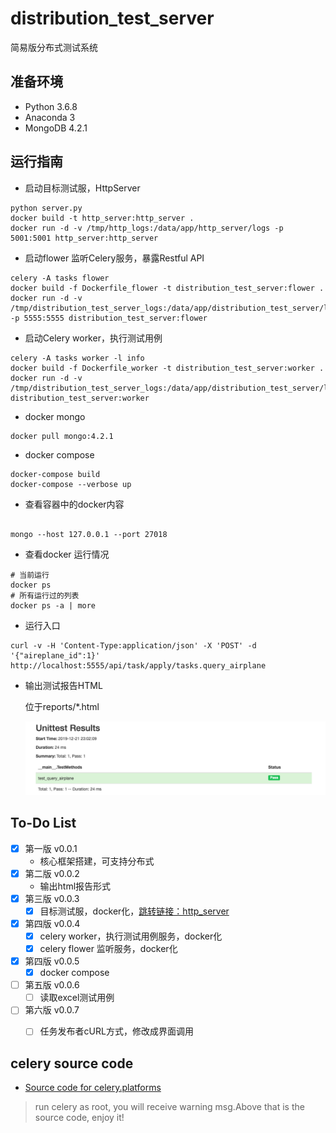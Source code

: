 # distribution_test_server
简易版分布式测试系统

## 准备环境

- Python 3.6.8 
- Anaconda 3
- MongoDB 4.2.1

## 运行指南
- 启动目标测试服，HttpServer

```
python server.py
docker build -t http_server:http_server .
docker run -d -v /tmp/http_logs:/data/app/http_server/logs -p 5001:5001 http_server:http_server
```

- 启动flower 监听Celery服务，暴露Restful API

```
celery -A tasks flower
docker build -f Dockerfile_flower -t distribution_test_server:flower .
docker run -d -v /tmp/distribution_test_server_logs:/data/app/distribution_test_server/logs -p 5555:5555 distribution_test_server:flower
```

- 启动Celery worker，执行测试用例

```
celery -A tasks worker -l info
docker build -f Dockerfile_worker -t distribution_test_server:worker .
docker run -d -v /tmp/distribution_test_server_logs:/data/app/distribution_test_server/logs distribution_test_server:worker
```

- docker mongo

```
docker pull mongo:4.2.1
```

- docker compose

```
docker-compose build
docker-compose --verbose up
```

- 查看容器中的docker内容

```

mongo --host 127.0.0.1 --port 27018

```

- 查看docker 运行情况

```
# 当前运行
docker ps
# 所有运行过的列表
docker ps -a | more
```



- 运行入口

```
curl -v -H 'Content-Type:application/json' -X 'POST' -d '{"aireplane_id":1}'  http://localhost:5555/api/task/apply/tasks.query_airplane
```

- 输出测试报告HTML

    位于reports/*.html

    ![](/reports/img/TestResults___main__.TestMethods_2019-12-21_23-02-09.png)

## To-Do List
- [x] 第一版 v0.0.1
  - 核心框架搭建，可支持分布式
- [x] 第二版 v0.0.2
  - 输出html报告形式
- [x] 第三版 v0.0.3
  - [x] 目标测试服，docker化，[跳转链接：http_server](https://github.com/jptiancai/http_server)
- [x] 第四版 v0.0.4
  - [x] celery worker，执行测试用例服务，docker化
  - [x] celery flower 监听服务，docker化
- [x] 第四版 v0.0.5
  - [x] docker compose 
- [ ] 第五版 v0.0.6
  - [ ] 读取excel测试用例
- [ ] 第六版 v0.0.7
  - [ ] 任务发布者cURL方式，修改成界面调用


## celery source code

- [Source code for celery.platforms](https://docs.celeryproject.org/en/3.1/_modules/celery/platforms.html)
> run celery as root, you will receive warning msg.Above that is the source code, enjoy it!
